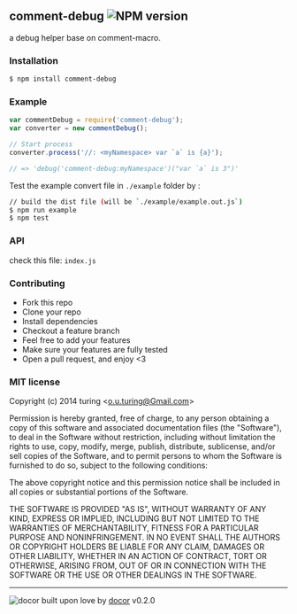 ## comment-debug ![NPM version](https://img.shields.io/npm/v/comment-debug.svg?style=flat) 

a debug helper base on comment-macro.

### Installation
```bash
$ npm install comment-debug
```

### Example
```js
var commentDebug = require('comment-debug');
var converter = new commentDebug();

// Start process
converter.process('//: <myNamespace> var `a` is {a}');

// => 'debug('comment-debug:myNamespace')("var `a` is 3")'
```
Test the example convert file in `./example` folder by :

```bash
// build the dist file (will be `./example/example.out.js`)
$ npm run example
$ npm test
```

### API
check this file: `index.js`

### Contributing
- Fork this repo
- Clone your repo
- Install dependencies
- Checkout a feature branch
- Feel free to add your features
- Make sure your features are fully tested
- Open a pull request, and enjoy <3

### MIT license
Copyright (c) 2014 turing &lt;o.u.turing@Gmail.com&gt;

Permission is hereby granted, free of charge, to any person obtaining a copy
of this software and associated documentation files (the &quot;Software&quot;), to deal
in the Software without restriction, including without limitation the rights
to use, copy, modify, merge, publish, distribute, sublicense, and/or sell
copies of the Software, and to permit persons to whom the Software is
furnished to do so, subject to the following conditions:

The above copyright notice and this permission notice shall be included in
all copies or substantial portions of the Software.

THE SOFTWARE IS PROVIDED &quot;AS IS&quot;, WITHOUT WARRANTY OF ANY KIND, EXPRESS OR
IMPLIED, INCLUDING BUT NOT LIMITED TO THE WARRANTIES OF MERCHANTABILITY,
FITNESS FOR A PARTICULAR PURPOSE AND NONINFRINGEMENT. IN NO EVENT SHALL THE
AUTHORS OR COPYRIGHT HOLDERS BE LIABLE FOR ANY CLAIM, DAMAGES OR OTHER
LIABILITY, WHETHER IN AN ACTION OF CONTRACT, TORT OR OTHERWISE, ARISING FROM,
OUT OF OR IN CONNECTION WITH THE SOFTWARE OR THE USE OR OTHER DEALINGS IN
THE SOFTWARE.

---
![docor](https://raw.githubusercontent.com/turingou/docor/master/docor.png)
built upon love by [docor](https://github.com/turingou/docor.git) v0.2.0